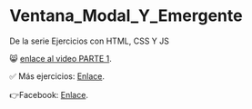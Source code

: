 # Ventana_Modal_Y_Emergente
De la serie Ejercicios con HTML, CSS Y JS

😸 [enlace al video PARTE 1](https://youtu.be/iIayPuuB2gY).

✅ Más ejercicios: [Enlace](https://youtube.com/playlist?list=PLy0P0mvWu_AGhyjEVjhR0WP5U4jLAzrvE).

👉Facebook: [Enlace](https://www.facebook.com/felixcastro003).
